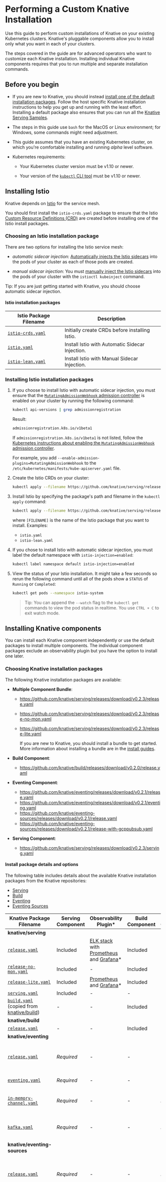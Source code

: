 # Performing a Custom Knative Installation

Use this guide to perform custom installations of Knative on your existing
Kubernetes clusters. Knative's pluggable components allow you to
install only what you want in each of your clusters.

The steps covered in the guide are for advanced operators who want to
customize each Knative installation. Installing individual Knative components
requires that you to run multiple and separate installation commands.

## Before you begin

* If you are new to Knative, you should instead [install one of the default
  installation packages](./README.md). Follow the host specific Knative installation
  instructions to help you get up and running with the least effort. Installing
  a default package also ensures that you can run all the
  [Knative Serving Samples](https://github.com/knative/docs/blob/master/serving/samples/README.md).

* The steps in this guide use `bash` for the MacOS or Linux environment; for Windows,
  some commands might need adjustment.

* This guide assumes that you have an existing Kubernetes cluster,
  on which you're comfortable installing and running _alpha_ level software.

* Kubernetes requirements:

  * Your Kubernetes cluster version must be v1.10 or newer.

  * Your version of the
    [`kubectl` CLI tool](https://kubernetes.io/docs/tasks/tools/install-kubectl/)
    must be v1.10 or newer.

## Installing Istio

Knative depends on [Istio](https://istio.io/docs/concepts/what-is-istio/) for
the service mesh.

You should first install the `istio-crds.yaml` package to ensure that the Istio
[Custom Resource Definitions (CRD)](https://kubernetes.io/docs/concepts/extend-kubernetes/api-extension/custom-resources/)
are created before installing one of the Istio install packages.

### Choosing an Istio installation package

There are two options for installing the Istio service mesh:

* *automatic sidecar injection*:
  [Automatically injects the Istio sidecars](https://istio.io/docs/setup/kubernetes/sidecar-injection/#automatic-sidecar-injection)
  into the pods of your cluster as each of those pods are created.

* *manual sidecar injection*: You must
  [manually inject the Istio sidecars](https://istio.io/docs/setup/kubernetes/sidecar-injection/#manual-sidecar-injection)
  into the pods of your cluster with the `istioctl kubeinject` command.

Tip: If you are just getting started with Knative, you should choose automatic
sidecar injection.

#### Istio installation packages

| Istio Package Filename | Description       |
| ---------------------- | ----------------- |
| [`istio-crds.yaml`][a] | Initially create CRDs before installing Istio.  |
| [`istio.yaml`][b]      | Install Istio with Automatic Sidecar Injection. |
| [`istio-lean.yaml`][c] | Install Istio with Manual Sidecar Injection.    |

[a]: https://github.com/knative/serving/releases/download/v0.2.3/istio-crds.yaml
[b]: https://github.com/knative/serving/releases/download/v0.2.3/istio.yaml
[c]: https://github.com/knative/serving/releases/download/v0.2.3/istio-lean.yaml

### Installing Istio installation packages

1. If you choose to install Istio with automatic sidecar injection, you must ensure that
   the [`MutatingAdmissionWebhook` admission controller](https://kubernetes.io/docs/reference/generated/kubernetes-api/v1.10/#mutatingwebhookconfiguration-v1beta1-admissionregistration-k8s-io)
   is enabled on your cluster by running the following command:

    ```bash
    kubectl api-versions | grep admissionregistration
    ```

    Result:
    ```bash
    admissionregistration.k8s.io/v1beta1
    ```

    If `admissionregistration.k8s.io/v1beta1` is not listed, follow the
    [Kubernetes instructions about enabling the `MutatingAdmissionWebhook` admission controller](https://kubernetes.io/docs/admin/admission-controllers/#how-do-i-turn-on-an-admission-controller).

    For example, you add `--enable-admission-plugins=MutatingAdmissionWebhook`
    to the `/etc/kubernetes/manifests/kube-apiserver.yaml` file.

1. Create the Istio CRDs on your cluster:
    ```bash
    kubectl apply --filename https://github.com/knative/serving/releases/download/v0.2.3/istio-crds.yaml
    ```

1. Install Istio by specifying the package's path and filename in the `kubectl apply` command:
    ```bash
    kubectl apply --filename https://github.com/knative/serving/releases/download/v0.2.3/[FILENAME].yaml
    ```

    where `[FILENAME]` is the name of the Istio package that you want to install. Examples:
    * `istio.yaml`
    * `istio-lean.yaml`

1. If you chose to install Istio with automatic sidecar injection, you must
   label the default namespace with `istio-injection=enabled`:
    ```bash
    kubectl label namespace default istio-injection=enabled
    ```
1. View the status of your Istio installation. It might take a few
   seconds so rerun the following command until all of the pods show a
   `STATUS` of `Running` or `Completed`:
    ```bash
    kubectl get pods --namespace istio-system
    ```

    > Tip: You can append the `--watch` flag to the `kubectl get` commands to
      view the pod status in realtime. You use `CTRL + C` to exit watch mode.

## Installing Knative components

You can install each Knative component independently or use the default packages
to install multiple components. The individual component packages exclude
an observability plugin but you have the option to install one later.

### Choosing Knative installation packages

The following Knative installation packages are available:

* **Multiple Component Bundle**:
  * https://github.com/knative/serving/releases/download/v0.2.3/release.yaml
  * https://github.com/knative/serving/releases/download/v0.2.3/release-no-mon.yaml
  * https://github.com/knative/serving/releases/download/v0.2.3/release-lite.yaml

    If you are new to Knative, you should install a bundle to get started. More
    information about installing a bundle are in the [install guides](./README.md).

* **Build Component**:
  * https://github.com/knative/build/releases/download/v0.2.0/release.yaml
* **Eventing Component**:
  * https://github.com/knative/eventing/releases/download/v0.2.1/release.yaml
  * https://github.com/knative/eventing/releases/download/v0.2.1/eventing.yaml
  * https://github.com/knative/eventing-sources/releases/download/v0.2.1/release.yaml
  * https://github.com/knative/eventing-sources/releases/download/v0.2.1/release-with-gcppubsub.yaml
* **Serving Component**:
  * https://github.com/knative/serving/releases/download/v0.2.3/serving.yaml

#### Install package details and options

The following table includes details about the available Knative installation packages from the Knative repositories:

* [Serving][1]
* [Build][3]
* [Eventing][4]
* [Eventing Sources][5]

| Knative Package Filename | Serving Component | Observability Plugin* |Build Component | Eventing Component | Eventing Notes |
| ------------------------ | ----------------- | --------------------- | --------------- | ------------------ | ---------------- |
| **knative/serving**                                                                                                    ||||||
| [`release.yaml`][1.1] | Included | [ELK stack][2] with [Prometheus][2.1] and [Grafana][2.2]* | Included | -  | -                |
| [`release-no-mon.yaml`][1.2] | Included      | -                      |Included        | -                  | -                |
| [`release-lite.yaml`][1.3] | Included          | [Prometheus][2.1] and [Grafana][2.2]* | Included | -         |                  |
| [`serving.yaml`][1.4]    | Included          | -                      | -              | -                 | -                 |
| [`build.yaml`][1.5] (copied from [knative/build][3]) | -  | -          | Included      | -                  | -                |
| **knative/build**                                                                                                    ||||||
|[`release.yaml`][3.1]     | -                 | -                      | Included       | -                  | -                |
| **knative/eventing**                                                                                                    ||||||
| [`release.yaml`][4.1]    | *Required*        | -                      | -              | Included          | Includes the in-memory channel provisioner. |
| [`eventing.yaml`][4.2]   | *Required*        | -                      | -              | Included          | No channel provisioner. |
|[`in-memory-channel.yaml`][4.3] | *Required*  | -                      | -              | *Required*         | Only the in-memory channel provisioner. |
| [`kafka.yaml`][4.4]      | *Required*        | -                      | -              | *Required*         | Only the Kafka channel provisioner. |
| **knative/eventing-sources**                                                                                                    ||||||
|[`release.yaml`][5.1]     | *Required*        | -                      | -              | *Required*          | Source types: [Kubernetes][6], [GitHub][6.1], [Container image][6.3] |
| [`release-with-gcppubsub.yaml`][5.2] | *Required* | -                 | -              | *Required*          | Source types: [Kubernetes][6], [GitHub][6.1], [Container image][6.3], [PubSub][6.4] |
| [`message-dumper.yaml`][5.3] | *Required*     | -                      | -              | *Required*       | Event logging service for debugging. |

_*_ See [Installing observability plugins](../serving/installing-logging-metrics-traces.md)
for details about the supported plugins and how to add monitoring, logging, and
tracing to your cluster.

[1]: https://github.com/knative/serving/releases/tag/v0.2.2
[1.1]: https://github.com/knative/serving/releases/download/v0.2.3/release.yaml
[1.2]: https://github.com/knative/serving/releases/download/v0.2.3/release-no-mon.yaml
[1.3]: https://github.com/knative/serving/releases/download/v0.2.3/release-lite.yaml
[1.4]: https://github.com/knative/serving/releases/download/v0.2.3/serving.yaml
[1.5]: https://github.com/knative/serving/releases/download/v0.2.3/build.yaml

[2]: https://www.elastic.co/elk-stack
[2.1]: https://prometheus.io
[2.2]: https://grafana.com

[3]: https://github.com/knative/build/releases/tag/v0.2.0
[3.1]: https://github.com/knative/build/releases/download/v0.2.0/release.yaml

[4]: https://github.com/knative/eventing/releases/tag/v0.2.1
[4.1]: https://github.com/knative/eventing/releases/download/v0.2.1/release.yaml
[4.2]: https://github.com/knative/eventing/releases/download/v0.2.1/eventing.yaml
[4.3]: https://github.com/knative/eventing/releases/download/v0.2.1/in-memory-channel.yaml
[4.4]: https://github.com/knative/eventing/releases/download/v0.2.1/kafka.yaml

[5]: https://github.com/knative/eventing-sources/releases/tag/v0.2.1
[5.1]: https://github.com/knative/eventing-sources/releases/download/v0.2.1/release.yaml
[5.2]: https://github.com/knative/eventing-sources/releases/download/v0.2.1/release-with-gcppubsub.yaml
[5.3]: https://github.com/knative/eventing-sources/releases/download/v0.2.1/message-dumper.yaml

[6]: https://kubernetes.io/docs/reference/generated/kubernetes-api/v1.12/#event-v1-core
[6.1]: https://developer.github.com/v3/activity/events/types/
[6.3]: https://github.com/knative/docs/tree/master/eventing#containersource
[6.4]: https://cloud.google.com/pubsub/

### Installing Knative packages

**Tip**: From the table above, copy and paste the URL and package filename into
the commands below.

1. To install a Knative package by specifying the package's path and filename
   in the `kubectl apply` command:

   * To install an individual package:
      ```bash
      kubectl apply --filename [INSTALL_PACKAGE]
      ```

   * To install multiple packages, append additional `--filename [INSTALL_PACKAGE]`
     flags to the `kubectl apply` command:
      ```bash
      kubectl apply --filename [INSTALL_PACKAGE] --filename [INSTALL_PACKAGE] \
        --filename [INSTALL_PACKAGE]
      ```

    where [`INSTALL_PACKAGE`] is the URL path and filename of the a Knative installation package:

    `https://github.com/knative/[COMPONENT]/releases/download/[VERSION]/[FILENAME].yaml`

    And `[COMPONENT]`, `[VERSION]`, and `[FILENAME]` are the Knative component, release version, and filename of the installable resource. Examples:
    * `https://github.com/knative/build/releases/download/v0.2.0/release.yaml`
    * `https://github.com/knative/eventing/releases/download/v0.2.1/eventing.yaml`
    * `https://github.com/knative/eventing-sources/releases/download/v0.2.1/release.yaml`
    * `https://github.com/knative/serving/releases/download/v0.2.3/serving.yaml`


    **Example install commands:**

     * To install the Knative Serving and Build bundle:

       ```bash
       kubectl apply --filename https://github.com/knative/serving/releases/download/v0.2.3/release.yaml
       ```

    * To install all three Knative components without an observibility plugin:

      ```bash
      kubectl apply --filename https://github.com/knative/build/releases/download/v0.2.0/release.yaml \
        --filename https://github.com/knative/eventing/releases/download/v0.2.1/eventing.yaml \
        --filename https://github.com/knative/serving/releases/download/v0.2.3/serving.yaml
      ```

1. Depending on what you choose to install, you view the status of your
   installation by running one or more of the following commands. It
   might take a few seconds so rerun the commands until all of the components
   show a `STATUS` of `Running`:

    ```bash
    kubectl get pods --namespace knative-build
    kubectl get pods --namespace knative-eventing
    kubectl get pods --namespace knative-sources
    kubectl get pods --namespace knative-serving
    ```

    > Tip: You can append the `--watch` flag to the `kubectl get` commands to
      view the pod status in realtime. You use `CTRL + C` to exit watch mode.

1. If you installed a package that includes an observability plugin, run the following
   command to ensure that the `knative-monitoring` pods show a `STATUS` of `Running`:

    ```bash
    kubectl get pods --namespace knative-monitoring
    ```

You are now ready to deploy an app, create a build, or start sending and receiving
events in your Knative cluster.

## What's next

If you want to add monitoring, logging, and tracing support to your cluster, see
[Installing observability plugins](../serving/installing-logging-metrics-traces.md)
for details about the supported plugins.

Depending on the Knative components you installed, you can use the following guides
to help you get started with Knative:

* [Getting Started with Knative App Deployment](./getting-started-knative-app.md).

  * [Knative Serving sample apps](../serving/samples/README.md).

* [Creating a simple Knative Build](../build/creating-builds.md).

  * [Knative Build templates](https://github.com/knative/build-templates).

* [Knative Eventing overview](../eventing/README.md).

  * [Knative Eventing code samples](../eventing/samples).
